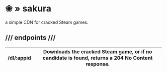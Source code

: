 # ❀ » sakura
a simple CDN for cracked Steam games.

## /// endpoints ///
| /dl/:appid | Downloads the cracked Steam game, or if no candidate is found, returns a 204 No Content response. |
|-------------|---------------------------------------|